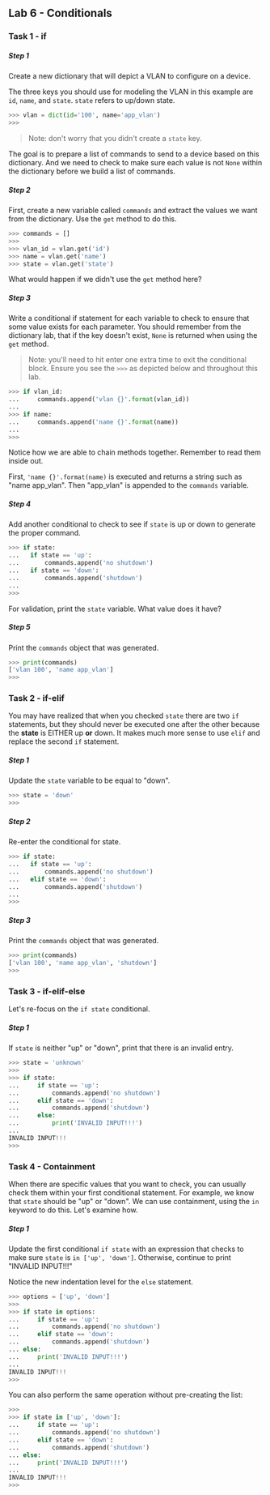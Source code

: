 ## Lab 6 - Conditionals

### Task 1 - if

##### Step 1

Create a new dictionary that will depict a VLAN to configure on a device.

The three keys you should use for modeling the VLAN in this example are `id`, `name`, and `state`.  `state` refers to up/down state.

```python
>>> vlan = dict(id='100', name='app_vlan')
>>> 
```

>Note: don't worry that you didn't create a `state` key.

The goal is to prepare a list of commands to send to a device based on this dictionary.  And we need to check to make sure each value is not `None` within the dictionary before we build a list of commands.

##### Step 2

First, create a new variable called `commands` and extract the values we want from the dictionary.  Use the `get` method to do this.

```python
>>> commands = []
>>>
>>> vlan_id = vlan.get('id')
>>> name = vlan.get('name')
>>> state = vlan.get('state')
```

What would happen if we didn't use the `get` method here?


##### Step 3

Write a conditional if statement for each variable to check to ensure that some value exists for each parameter.  You should remember from the dictionary lab, that if the key doesn't exist, `None` is returned when using the `get` method.

> Note: you'll need to hit enter one extra time to exit the conditional block.  Ensure you see the `>>>` as depicted below and throughout this lab.


```python
>>> if vlan_id:
...     commands.append('vlan {}'.format(vlan_id))
...     
>>> if name:
...     commands.append('name {}'.format(name))
...
>>>
```

Notice how we are able to chain methods together.  Remember to read them inside out.

First, `'name {}'.format(name)` is executed and returns a string such as "name app_vlan".  Then "app_vlan" is appended to the `commands` variable.

##### Step 4

Add another conditional to check to see if `state` is up or down to generate the proper command.

```python
>>> if state:
...   if state == 'up':
...       commands.append('no shutdown')
...   if state == 'down':
...       commands.append('shutdown')
...
>>>
```

For validation, print the `state` variable.  What value does it have?

##### Step 5

Print the `commands` object that was generated.

```python
>>> print(commands)
['vlan 100', 'name app_vlan']
>>>
```


### Task 2 - if-elif

You may have realized that when you checked `state` there are two `if` statements, but they should never be executed one after the other because the **state** is EITHER up **or** down.  It makes much more sense to use `elif` and replace the second `if` statement.

##### Step 1

Update the `state` variable to be equal to "down".

```python
>>> state = 'down'
>>> 
```

##### Step 2

Re-enter the conditional for state.

```python
>>> if state:
...   if state == 'up':
...       commands.append('no shutdown')
...   elif state == 'down':
...       commands.append('shutdown')
...
>>>
```

##### Step 3

Print the `commands` object that was generated.

```python
>>> print(commands)
['vlan 100', 'name app_vlan', 'shutdown']
>>>
```

### Task 3 - if-elif-else

Let's re-focus on the `if state` conditional.

##### Step 1

If `state` is neither "up" or "down", print that there is an invalid entry.

```python
>>> state = 'unknown'
>>>
>>> if state:
...     if state == 'up':
...         commands.append('no shutdown')
...     elif state == 'down':
...         commands.append('shutdown')
...     else:
...         print('INVALID INPUT!!!')
...
INVALID INPUT!!!
>>>
```

### Task 4 - Containment

When there are specific values that you want to check, you can usually check them within your first conditional statement.  For example, we know that `state` should be "up" or "down".  We can use containment, using the `in` keyword to do this.  Let's examine how.

##### Step 1

Update the first conditional `if state` with an expression that checks to make sure `state` is `in ['up', 'down']`.  Otherwise, continue to print "INVALID INPUT!!!"

Notice the new indentation level for the `else` statement.

```python
>>> options = ['up', 'down']
>>>
>>> if state in options:
...     if state == 'up':
...         commands.append('no shutdown')
...     elif state == 'down':
...         commands.append('shutdown')
... else:
...     print('INVALID INPUT!!!')
...
INVALID INPUT!!!
>>>
```

You can also perform the same operation without pre-creating the list:

```python
>>>
>>> if state in ['up', 'down']:
...     if state == 'up':
...         commands.append('no shutdown')
...     elif state == 'down':
...         commands.append('shutdown')
... else:
...     print('INVALID INPUT!!!')
...
INVALID INPUT!!!
>>>
```

